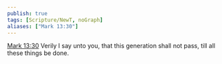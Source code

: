 ```yaml
---
publish: true
tags: [Scripture/NewT, noGraph]
aliases: ["Mark 13:30"]
---
```

[Mark 13:30](https://churchofjesuschrist.org/study/scriptures/nt/mark/13?lang=eng&id=p30#p30) Verily I say unto you, that this generation shall not pass, till all these things be done.
